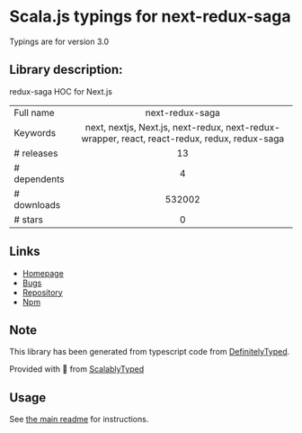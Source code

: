 
# Scala.js typings for next-redux-saga

Typings are for version 3.0

## Library description:
redux-saga HOC for Next.js

|                    |                 |
| ------------------ | :-------------: |
| Full name          | next-redux-saga |
| Keywords           | next, nextjs, Next.js, next-redux, next-redux-wrapper, react, react-redux, redux, redux-saga |
| # releases         | 13 |
| # dependents       | 4 |
| # downloads        | 532002 |
| # stars            | 0 |

## Links
- [Homepage](https://github.com/bmealhouse/next-redux-saga#readme)
- [Bugs](https://github.com/bmealhouse/next-redux-saga/issues)
- [Repository](https://github.com/bmealhouse/next-redux-saga)
- [Npm](https://www.npmjs.com/package/next-redux-saga)
    


## Note
This library has been generated from typescript code from [DefinitelyTyped](https://definitelytyped.org).

Provided with :purple_heart: from [ScalablyTyped](https://github.com/oyvindberg/ScalablyTyped)

## Usage
See [the main readme](../../readme.md) for instructions.


